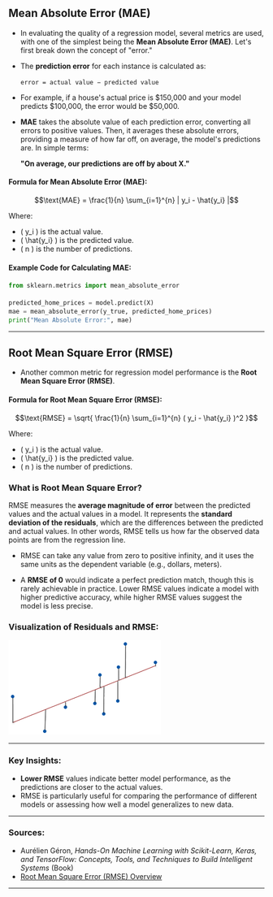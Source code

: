 
## Mean Absolute Error (MAE)

- In evaluating the quality of a regression model, several metrics are used, with one of the simplest being the **Mean Absolute Error (MAE)**. Let's first break down the concept of "error."

- The **prediction error** for each instance is calculated as:

  ```error = actual value − predicted value```

- For example, if a house's actual price is $150,000 and your model predicts $100,000, the error would be $50,000.

- **MAE** takes the absolute value of each prediction error, converting all errors to positive values. Then, it averages these absolute errors, providing a measure of how far off, on average, the model's predictions are. In simple terms:

  **"On average, our predictions are off by about X."**

#### Formula for Mean Absolute Error (MAE):

```math
\text{MAE} = \frac{1}{n} \sum_{i=1}^{n} | y_i - \hat{y_i} |
```

Where:
- \( y_i \) is the actual value.
- \( \hat{y_i} \) is the predicted value.
- \( n \) is the number of predictions.

#### Example Code for Calculating MAE:

```python
from sklearn.metrics import mean_absolute_error

predicted_home_prices = model.predict(X)
mae = mean_absolute_error(y_true, predicted_home_prices)
print("Mean Absolute Error:", mae)
```

---

## Root Mean Square Error (RMSE)

- Another common metric for regression model performance is the **Root Mean Square Error (RMSE)**.

#### Formula for Root Mean Square Error (RMSE):

```math
\text{RMSE} = \sqrt{ \frac{1}{n} \sum_{i=1}^{n} ( y_i - \hat{y_i} )^2 }
```

Where:
- \( y_i \) is the actual value.
- \( \hat{y_i} \) is the predicted value.
- \( n \) is the number of predictions.

### What is Root Mean Square Error?

RMSE measures the **average magnitude of error** between the predicted values and the actual values in a model. It represents the **standard deviation of the residuals**, which are the differences between the predicted and actual values. In other words, RMSE tells us how far the observed data points are from the regression line.

- RMSE can take any value from zero to positive infinity, and it uses the same units as the dependent variable (e.g., dollars, meters).

- A **RMSE of 0** would indicate a perfect prediction match, though this is rarely achievable in practice. Lower RMSE values indicate a model with higher predictive accuracy, while higher RMSE values suggest the model is less precise.

### Visualization of Residuals and RMSE:

![Residuals and RMSE](images/image-2.png)

---

### Key Insights:
- **Lower RMSE** values indicate better model performance, as the predictions are closer to the actual values.
- RMSE is particularly useful for comparing the performance of different models or assessing how well a model generalizes to new data.

---

### Sources:
- Aurélien Géron, *Hands-On Machine Learning with Scikit-Learn, Keras, and TensorFlow: Concepts, Tools, and Techniques to Build Intelligent Systems* (Book)
- [Root Mean Square Error (RMSE) Overview](https://statisticsbyjim.com/regression/root-mean-square-error-rmse/)

---

